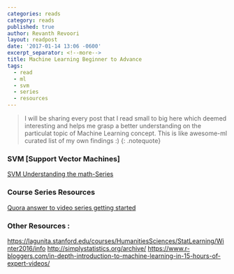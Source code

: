 ```yaml
---
categories: reads
category: reads
published: true
author: Revanth Revoori
layout: readpost
date: '2017-01-14 13:06 -0600'
excerpt_separator: <!--more-->
title: Machine Learning Beginner to Advance
tags:
  - read
  - ml
  - svm
  - series
  - resources
---
```

> I will be sharing every post that I read small to big here which deemed interesting and helps me grasp a better understanding on the particulat topic of Machine Learning concept.
This is like awesome-ml curated list of my own findings :)
{: .notequote}

### SVM [Support Vector Machines]

<a class="embedly-card" href="http://www.svm-tutorial.com/2016/09/convex-functions/">SVM Understanding the math-Series  <i class="fa fa-external-link"></i></a>

### Course Series Resources
<a class="embedly-card" href="https://www.quora.com/What-is-the-best-MOOC-to-get-started-in-Machine-Learning/answer/Xavier-Amatriain?srid=3cks">Quora answer to video series getting started  <i class="fa fa-external-link"></i></a>

### Other Resources :
https://lagunita.stanford.edu/courses/HumanitiesSciences/StatLearning/Winter2016/info
http://simplystatistics.org/archive/
https://www.r-bloggers.com/in-depth-introduction-to-machine-learning-in-15-hours-of-expert-videos/
